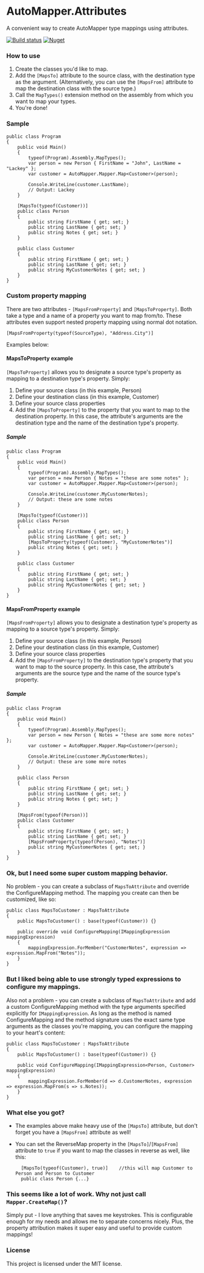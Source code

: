 # AutoMapper.Attributes
A convenient way to create AutoMapper type mappings using attributes.

[![Build status](https://ci.appveyor.com/api/projects/status/fkedmn5vx1j9ne5x?svg=true)](https://ci.appveyor.com/project/schneidsDotNet/automapper-attributes)  [![Nuget](https://img.shields.io/nuget/dt/Automapper.Attributes.svg)](https://www.nuget.org/packages/AutoMapper.Attributes/)

### How to use ###
1. Create the classes you'd like to map.
2. Add the `[MapsTo]` attribute to the source class, with the destination type as the argument. (Alternatively, you can use the `[MapsFrom]` attribute to map the destination class with the source type.)
3. Call the `MapTypes()` extension method on the assembly from which you want to map your types.
4. You're done!

### Sample ###

	public class Program
	{
		public void Main()
		{
			typeof(Program).Assembly.MapTypes();
			var person = new Person { FirstName = "John", LastName = "Lackey" };
			var customer = AutoMapper.Mapper.Map<Customer>(person);
			
			Console.WriteLine(customer.LastName);
			// Output: Lackey
		}
	
		[MapsTo(typeof(Customer))]
	    public class Person 
		{
			public string FirstName { get; set; }
			public string LastName { get; set; }
			public string Notes { get; set; }
		}
	
		public class Customer
		{
			public string FirstName { get; set; }
			public string LastName { get; set; }
			public string MyCustomerNotes { get; set; }
		}
	}

### Custom property mapping

There are two attributes - `[MapsFromProperty]` and `[MapsToProperty]`.  Both take a type and a name of a property you want to map from/to.  These attributes even support nested property mapping using normal dot notation.

	[MapsFromProperty(typeof(SourceType), "Address.City")]

Examples below:

#### MapsToProperty example

`[MapsToProperty]` allows you to designate a source type's property as mapping to a destination type's property.  Simply: 

1. Define your source class (in this example, Person)
2. Define your destination class (in this example, Customer)
2. Define your source class properties
3. Add the `[MapsToProperty]` to the property that you want to map to the destination property.  In this case, the attribute's arguments are the destination type and the name of the destination type's property.

##### Sample

	public class Program
	{
		public void Main()
		{
			typeof(Program).Assembly.MapTypes();
			var person = new Person { Notes = "these are some notes" };
			var customer = AutoMapper.Mapper.Map<Customer>(person);
			
			Console.WriteLine(customer.MyCustomerNotes);
			// Output: these are some notes
		}
	
		[MapsTo(typeof(Customer))]
	    public class Person 
		{
			public string FirstName { get; set; }
			public string LastName { get; set; }
			[MapsToProperty(typeof(Customer), "MyCustomerNotes")]
			public string Notes { get; set; }
		}
	
		public class Customer
		{
			public string FirstName { get; set; }
			public string LastName { get; set; }
			public string MyCustomerNotes { get; set; }
		}
	}

#### MapsFromProperty example

`[MapsFromProperty]` allows you to designate a destination type's property as mapping to a source type's property.  Simply: 

1. Define your source class (in this example, Person)
2. Define your destination class (in this example, Customer)
2. Define your source class properties
3. Add the `[MapsFromProperty]` to the destination type's property that you want to map to the source property.  In this case, the attribute's arguments are the source type and the name of the source type's property.

##### Sample

	public class Program
	{
		public void Main()
		{
			typeof(Program).Assembly.MapTypes();
			var person = new Person { Notes = "these are some more notes" };
			var customer = AutoMapper.Mapper.Map<Customer>(person);
			
			Console.WriteLine(customer.MyCustomerNotes);
			// Output: these are some more notes
		}
	
	    public class Person 
		{
			public string FirstName { get; set; }
			public string LastName { get; set; }
			public string Notes { get; set; }
		}
	
		[MapsFrom(typeof(Person))]
		public class Customer
		{
			public string FirstName { get; set; }
			public string LastName { get; set; }
			[MapsFromProperty(typeof(Person), "Notes")]
			public string MyCustomerNotes { get; set; }
		}
	}



### Ok, but I need some super custom mapping behavior. ###
No problem - you can create a subclass of `MapsToAttribute` and override the ConfigureMapping method.  The mapping you create can then be customized, like so:

	public class MapsToCustomer : MapsToAttribute
    {
        public MapsToCustomer() : base(typeof(Customer)) {}

        public override void ConfigureMapping(IMappingExpression mappingExpression)
        {
            mappingExpression.ForMember("CustomerNotes", expression => expression.MapFrom("Notes"));
        }
    }

### But I liked being able to use strongly typed expressions to configure my mappings. ###
Also not a problem - you can create a subclass of `MapsToAttribute` and add a custom ConfigureMapping method with the type arguments specified explicitly for `IMappingExpression`. As long as the method is named ConfigureMapping and the method signature uses the exact same type arguments as the classes you're mapping, you can configure the mapping to your heart's content:

	public class MapsToCustomer : MapsToAttribute
    {
        public MapsToCustomer() : base(typeof(Customer)) {}

        public void ConfigureMapping(IMappingExpression<Person, Customer> mappingExpression)
        {
            mappingExpression.ForMember(d => d.CustomerNotes, expression => expression.MapFrom(s => s.Notes));
        }
    }

### What else you got?

* The examples above make heavy use of the `[MapsTo]` attribute, but don't forget you have a `[MapsFrom]` attribute as well!
* You can set the ReverseMap property in the `[MapsTo]`/`[MapsFrom]` attribute to `true` if you want to map the classes in reverse as well, like this:

		[MapsTo(typeof(Customer), true)]	//this will map Customer to Person and Person to Customer
	    public class Person {...}

### This seems like a lot of work.  Why not just call `Mapper.CreateMap()`?

Simply put - I love anything that saves me keystrokes.  This is configurable enough for my needs and allows me to separate concerns nicely.  Plus, the property attribution makes it super easy and useful to provide custom mappings!

### License ###
This project is licensed under the MIT license.
